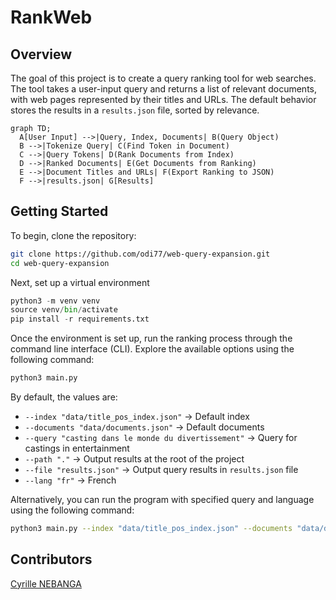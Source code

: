 # RankWeb

## Overview

The goal of this project is to create a query ranking tool for web searches. The tool takes a user-input query and returns a list of relevant documents, with web pages represented by their titles and URLs. The default behavior stores the results in a `results.json` file, sorted by relevance.

```mermaid
graph TD;
  A[User Input] -->|Query, Index, Documents| B(Query Object)
  B -->|Tokenize Query| C(Find Token in Document)
  C -->|Query Tokens| D(Rank Documents from Index)
  D -->|Ranked Documents| E(Get Documents from Ranking)
  E -->|Document Titles and URLs| F(Export Ranking to JSON)
  F -->|results.json| G[Results]
```

## Getting Started

To begin, clone the repository:

```bash
git clone https://github.com/odi77/web-query-expansion.git
cd web-query-expansion
```

Next, set up a virtual environment

```python
python3 -m venv venv
source venv/bin/activate
pip install -r requirements.txt
```

Once the environment is set up, run the ranking process through the command line interface (CLI). Explore the available options using the following command:

```bash
python3 main.py
```

By default, the values are:
* `--index "data/title_pos_index.json"` $\rightarrow$ Default index
* `--documents "data/documents.json"` $\rightarrow$ Default documents
* `--query "casting dans le monde du divertissement"` $\rightarrow$ Query for castings in entertainment
* `--path "."` $\rightarrow$ Output results at the root of the project
* `--file "results.json"` $\rightarrow$ Output query results in `results.json` file
* `--lang "fr"` $\rightarrow$ French

Alternatively, you can run the program with specified query and language using the following command:
```bash
python3 main.py --index "data/title_pos_index.json" --documents "data/documents.json" --query "recette de cuisine" --path "." --file "results.json" --lang "fr"

```

## Contributors
[Cyrille NEBANGA](https://github.com/odi77)
